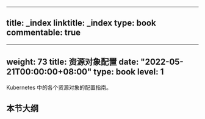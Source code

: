 
---
title: _index
linktitle: _index
type: book
commentable: true
---

---
weight: 73
title: 资源对象配置
date: "2022-05-21T00:00:00+08:00"
type: book
level: 1
---

Kubernetes 中的各个资源对象的配置指南。

## 本节大纲

    